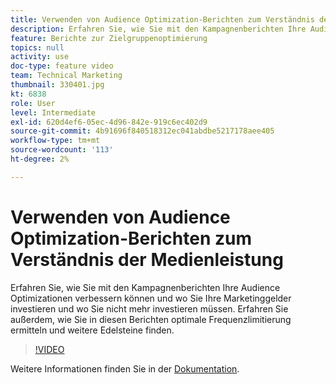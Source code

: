```yaml
---
title: Verwenden von Audience Optimization-Berichten zum Verständnis der Medienleistung
description: Erfahren Sie, wie Sie mit den Kampagnenberichten Ihre Audience Optimizationen verbessern können und wo Sie Ihre Marketinggelder investieren und wo Sie nicht mehr investieren müssen. Erfahren Sie außerdem, wie Sie in diesen Berichten optimale Frequenzlimitierung ermitteln und weitere Edelsteine finden.
feature: Berichte zur Zielgruppenoptimierung
topics: null
activity: use
doc-type: feature video
team: Technical Marketing
thumbnail: 330401.jpg
kt: 6838
role: User
level: Intermediate
exl-id: 620d4ef6-05ec-4d96-842e-919c6ec402d9
source-git-commit: 4b91696f840518312ec041abdbe5217178aee405
workflow-type: tm+mt
source-wordcount: '113'
ht-degree: 2%

---
```


# Verwenden von Audience Optimization-Berichten zum Verständnis der Medienleistung

Erfahren Sie, wie Sie mit den Kampagnenberichten Ihre Audience Optimizationen verbessern können und wo Sie Ihre Marketinggelder investieren und wo Sie nicht mehr investieren müssen. Erfahren Sie außerdem, wie Sie in diesen Berichten optimale Frequenzlimitierung ermitteln und weitere Edelsteine finden.

>[!VIDEO](https://video.tv.adobe.com/v/330401/?quality=12&learn=on)

Weitere Informationen finden Sie in der [Dokumentation](https://experienceleague.adobe.com/docs/audience-manager/user-guide/reporting/audience-optimization-reports/audience-optimization-reports.html#reporting).
